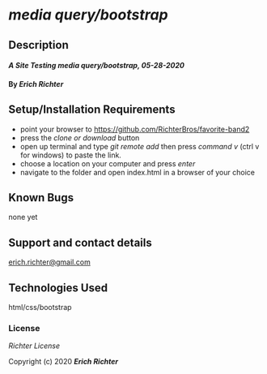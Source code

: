 # _media query/bootstrap_

## Description

#### _A Site Testing media query/bootstrap, 05-28-2020_

#### By _**Erich Richter**_

## Setup/Installation Requirements

* point your browser to https://github.com/RichterBros/favorite-band2
* press the _clone or download_ button
* open up terminal and type _git remote add_ then press _command v_ (ctrl v for windows) to paste the link.
* choose a location on your computer and press _enter_
* navigate to the folder and open index.html in a browser of your choice



## Known Bugs

none yet

## Support and contact details

erich.richter@gmail.com

## Technologies Used

html/css/bootstrap

### License

*Richter License*

Copyright (c) 2020 **_Erich Richter_**